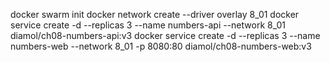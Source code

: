 docker swarm init
docker network create --driver overlay 8_01
docker service create -d --replicas 3 --name numbers-api --network 8_01 diamol/ch08-numbers-api:v3
docker service create -d --replicas 3 --name numbers-web --network 8_01 -p 8080:80 diamol/ch08-numbers-web:v3
